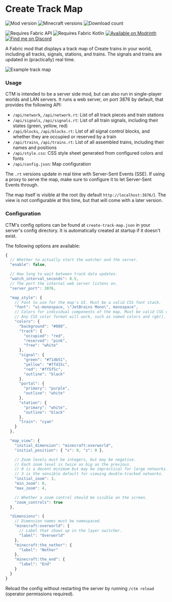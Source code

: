 # Create Track Map

![Mod version](https://img.shields.io/modrinth/v/gxoNIjg6)
![Minecraft versions](https://img.shields.io/modrinth/game-versions/gxoNIjg6)
![Download count](https://img.shields.io/modrinth/dt/gxoNIjg6)

![Requires Fabric 
API](https://cdn.sammdot.ca/img/badges/fabric-api.svg)
![Requires Fabric 
Kotlin](https://cdn.sammdot.ca/img/badges/fabric-kotlin.svg)
[![Available on Modrinth](https://cdn.sammdot.ca/img/badges/modrinth.svg)](https://modrinth.com/mod/create-track-map)
[![Find me on Discord](https://cdn.sammdot.ca/img/badges/discord.svg)](https://smp.littlechasiu.com/discord)

A Fabric mod that displays a track map of Create trains in your world,
including all tracks, signals, stations, and trains. The signals and
trains are updated in (practically) real time.

![Example track 
map](https://cdn.modrinth.com/data/gxoNIjg6/images/8aa58af4ca9cc459a84ce492770a92e358cd2714.gif)

### Usage

CTM is intended to be a server side mod, but can also run in single-player worlds and LAN servers. It runs a web server, on port 3876 by default, that provides the following API:

- `/api/network`, `/api/network.rt`: List of all track pieces and train stations
- `/api/signals`, `/api/signals.rt`: List of all train signals, including their states
  (green, yellow, red)
- `/api/blocks`, `/api/blocks.rt`: List of all signal control blocks, and whether they are occupied or reserved by a train
- `/api/trains`, `/api/trains.rt`: List of all assembled trains, including their names and
  positions
- `/api/style.css`: CSS style sheet generated from configured colors and fonts
- `/api/config.json`: Map configuration

The `.rt` versions update in real time with Server-Sent Events (SSE). If using a proxy to serve the map, make sure to configure it to let Server-Sent Events through.

The map itself is visible at the root (by default
`http://localhost:3876/`). The view is not configurable at this time, but
that will come with a later version.

### Configuration

CTM's config options can be found at `create-track-map.json` in your server's config directory. It is automatically created at startup if it doesn't exist.

The following options are available:

```js
{
  // Whether to actually start the watcher and the server.
  "enable": false,

  // How long to wait between track data updates.
  "watch_interval_seconds": 0.5,
  // The port the internal web server listens on.
  "server_port": 3876,

  "map_style": {
    // Font to use for the map's UI. Must be a valid CSS font stack.
    "font": "ui-monospace, \"JetBrains Mono\", monospace",
    // Colors for individual components of the map. Must be valid CSS colors.
    // Any CSS color format will work, such as named colors and rgb().
    "colors": {
      "background": "#888",
      "track": {
        "occupied": "red",
        "reserved": "pink",
        "free": "white"
      },
      "signal": {
        "green": "#71db51",
        "yellow": "#ffd15c",
        "red": "#ff5f5c",
        "outline": "black"
      },
      "portal": {
        "primary": "purple",
        "outline": "white"
      },
      "station": {
        "primary": "white",
        "outline": "black"
      },
      "train": "cyan"
    }
  },

  "map_view": {
    "initial_dimension": "minecraft:overworld",
    "initial_position": { "x": 0, "z": 0 },

    // Zoom levels must be integers, but may be negative.
    // Each zoom level is twice as big as the previous.
    // 0 is a decent minimum but may be impractical for large networks.
    // 3 is the sensible default for viewing double-tracked networks.
    "initial_zoom": 3,
    "min_zoom": 0,
    "max_zoom": 4,

    // Whether a zoom control should be visible on the screen.
    "zoom_controls": true
  },

  "dimensions": {
    // Dimension names must be namespaced.
    "minecraft:overworld": {
      // Label that shows up in the layer switcher.
      "label": "Overworld"
    },
    "minecraft:the_nether": {
      "label": "Nether"
    },
    "minecraft:the_end": {
      "label": "End"
    }
  }
}
```

Reload the config without restarting the server by running `/ctm reload` (operator permissions required).
